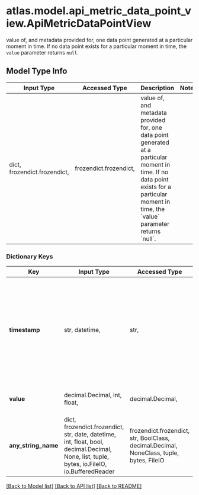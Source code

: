 # atlas.model.api_metric_data_point_view.ApiMetricDataPointView

value of, and metadata provided for, one data point generated at a particular moment in time. If no data point exists for a particular moment in time, the `value` parameter returns `null`.

## Model Type Info
Input Type | Accessed Type | Description | Notes
------------ | ------------- | ------------- | -------------
dict, frozendict.frozendict,  | frozendict.frozendict,  | value of, and metadata provided for, one data point generated at a particular moment in time. If no data point exists for a particular moment in time, the &#x60;value&#x60; parameter returns &#x60;null&#x60;. | 

### Dictionary Keys
Key | Input Type | Accessed Type | Description | Notes
------------ | ------------- | ------------- | ------------- | -------------
**timestamp** | str, datetime,  | str,  | Date and time when this data point occurred. This parameter expresses its value in the ISO 8601 timestamp format in UTC. | [optional] value must conform to RFC-3339 date-time
**value** | decimal.Decimal, int, float,  | decimal.Decimal,  | Value that comprises this data point. | [optional] 
**any_string_name** | dict, frozendict.frozendict, str, date, datetime, int, float, bool, decimal.Decimal, None, list, tuple, bytes, io.FileIO, io.BufferedReader | frozendict.frozendict, str, BoolClass, decimal.Decimal, NoneClass, tuple, bytes, FileIO | any string name can be used but the value must be the correct type | [optional]

[[Back to Model list]](../../README.md#documentation-for-models) [[Back to API list]](../../README.md#documentation-for-api-endpoints) [[Back to README]](../../README.md)

